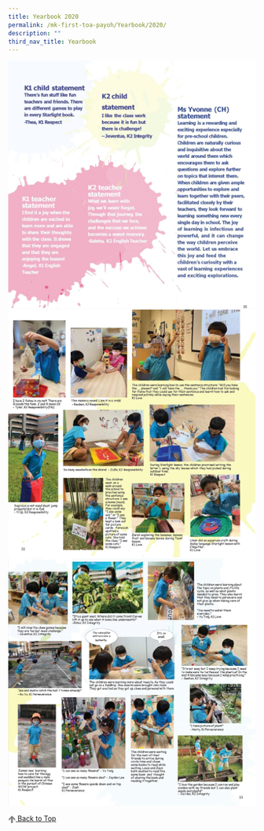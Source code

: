 ```yaml
---
title: Yearbook 2020
permalink: /mk-first-toa-payoh/Yearbook/2020/
description: ""
third_nav_title: Yearbook
---
```

![](/images/MK@First%20Toa%20Payoh/MK%20Yearbook/2020/2020%20Year%20Book%20MK_Page_1.jpg)
![](/images/MK@First%20Toa%20Payoh/MK%20Yearbook/2020/2020%20Year%20Book%20MK_Page_2.jpg)![](/images/MK@First%20Toa%20Payoh/MK%20Yearbook/2020/2020%20Year%20Book%20MK_Page_3.jpg)

<a href="/mk-first-toa-payoh/Yearbook/2020#lo_main">
	 <img src="/images/arrow-up.png" style="width:3%" align="center"/> Back to Top
</a>